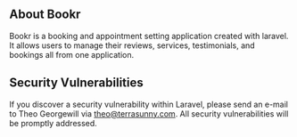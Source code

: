<p align="center"><a href="https://terrasunny.com" target="_blank"><img src=" " width="400"></a></p>


## About Bookr

Bookr is a booking and appointment setting application created with laravel. It allows users to manage their reviews, services, testimonials, and bookings all from one application.

## Security Vulnerabilities

If you discover a security vulnerability within Laravel, please send an e-mail to Theo Georgewill via [theo@terrasunny.com](mailto:theo@terrasunny.com). All security vulnerabilities will be promptly addressed.

